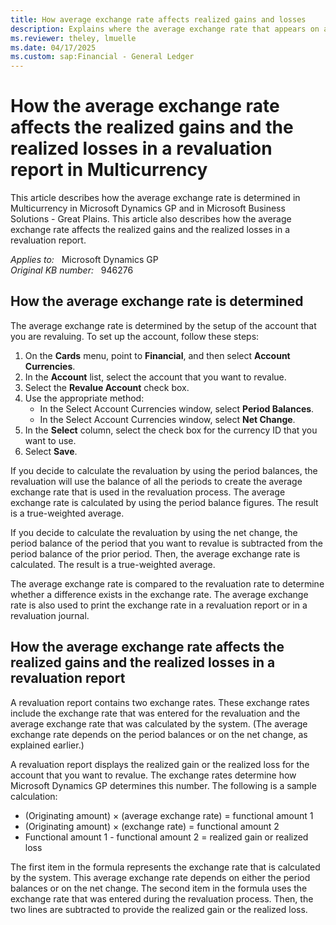 ```yaml
---
title: How average exchange rate affects realized gains and losses
description: Explains where the average exchange rate that appears on a revaluation report comes from and how that rate works with the formula in the revaluation report.
ms.reviewer: theley, lmuelle
ms.date: 04/17/2025
ms.custom: sap:Financial - General Ledger
---
```

# How the average exchange rate affects the realized gains and the realized losses in a revaluation report in Multicurrency

This article describes how the average exchange rate is determined in Multicurrency in Microsoft Dynamics GP and in Microsoft Business Solutions - Great Plains. This article also describes how the average exchange rate affects the realized gains and the realized losses in a revaluation report.

_Applies to:_ &nbsp; Microsoft Dynamics GP  
_Original KB number:_ &nbsp; 946276

## How the average exchange rate is determined

The average exchange rate is determined by the setup of the account that you are revaluing. To set up the account, follow these steps:

1. On the **Cards** menu, point to **Financial**, and then select **Account Currencies**.
2. In the **Account** list, select the account that you want to revalue.
3. Select the **Revalue Account** check box.
4. Use the appropriate method:
   - In the Select Account Currencies window, select **Period Balances**.
   - In the Select Account Currencies window, select **Net Change**.
5. In the **Select** column, select the check box for the currency ID that you want to use.
6. Select **Save**.

If you decide to calculate the revaluation by using the period balances, the revaluation will use the balance of all the periods to create the average exchange rate that is used in the revaluation process. The average exchange rate is calculated by using the period balance figures. The result is a true-weighted average.

If you decide to calculate the revaluation by using the net change, the period balance of the period that you want to revalue is subtracted from the period balance of the prior period. Then, the average exchange rate is calculated. The result is a true-weighted average.

The average exchange rate is compared to the revaluation rate to determine whether a difference exists in the exchange rate. The average exchange rate is also used to print the exchange rate in a revaluation report or in a revaluation journal.

## How the average exchange rate affects the realized gains and the realized losses in a revaluation report

A revaluation report contains two exchange rates. These exchange rates include the exchange rate that was entered for the revaluation and the average exchange rate that was calculated by the system. (The average exchange rate depends on the period balances or on the net change, as explained earlier.)

A revaluation report displays the realized gain or the realized loss for the account that you want to revalue. The exchange rates determine how Microsoft Dynamics GP determines this number. The following is a sample calculation:

- (Originating amount) × (average exchange rate) = functional amount 1
- (Originating amount) × (exchange rate) = functional amount 2
- Functional amount 1 - functional amount 2 = realized gain or realized loss

The first item in the formula represents the exchange rate that is calculated by the system. This average exchange rate depends on either the period balances or on the net change. The second item in the formula uses the exchange rate that was entered during the revaluation process. Then, the two lines are subtracted to provide the realized gain or the realized loss.
